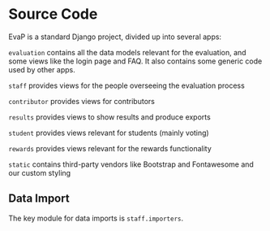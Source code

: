 Source Code
===========

EvaP is a standard Django project, divided up into several apps:

`evaluation`
contains all the data models relevant for the evaluation, and some views like the login page and FAQ. It also contains some generic code used by other apps.

`staff`
provides views for the people overseeing the evaluation process

`contributor`
provides views for contributors

`results`
provides views to show results and produce exports

`student`
provides views relevant for students (mainly voting)

`rewards`
provides views relevant for the rewards functionality

`static`
contains third-party vendors like Bootstrap and Fontawesome and our custom styling

Data Import
-----------

The key module for data imports is `staff.importers`.
